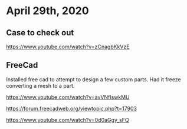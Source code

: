 # April 29th, 2020

## Case to check out

https://www.youtube.com/watch?v=zCnagbKkVzE

## FreeCad

Installed free cad to attempt to design a few custom parts. Had it freeze converting a mesh to a part.

https://www.youtube.com/watch?v=avVNfIswkMU

https://forum.freecadweb.org/viewtopic.php?t=17903

https://www.youtube.com/watch?v=0d0aGgy_sFQ